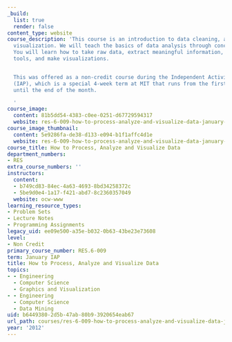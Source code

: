 ```yaml
---
_build:
  list: true
  render: false
content_type: website
course_description: 'This course is an introduction to data cleaning, analysis and
  visualization. We will teach the basics of data analysis through concrete examples.
  You will learn how to take raw data, extract meaningful information, use statistical
  tools, and make visualizations.


  This was offered as a non-credit course during the Independent Activities Period
  (IAP), which is a special 4-week term at MIT that runs from the first week of January
  until the end of the month.

  '
course_image:
  content: 81b5dd54-4383-c0ee-0251-d67729594317
  website: res-6-009-how-to-process-analyze-and-visualize-data-january-iap-2012
course_image_thumbnail:
  content: 5e9286fa-de38-d133-e094-b1f1affc4d1e
  website: res-6-009-how-to-process-analyze-and-visualize-data-january-iap-2012
course_title: How to Process, Analyze and Visualize Data
department_numbers:
- RES
extra_course_numbers: ''
instructors:
  content:
  - b749cd83-84ec-4a63-4693-8bd34258372c
  - 5be9d0e4-1a17-f421-abd7-8c2360357049
  website: ocw-www
learning_resource_types:
- Problem Sets
- Lecture Notes
- Programming Assignments
legacy_uid: ee09e500-a35e-b032-0b63-43be23e73608
level:
- Non Credit
primary_course_number: RES.6-009
term: January IAP
title: How to Process, Analyze and Visualize Data
topics:
- - Engineering
  - Computer Science
  - Graphics and Visualization
- - Engineering
  - Computer Science
  - Data Mining
uid: b6449380-2d5b-47ab-80b9-3920654eab67
url_path: courses/res-6-009-how-to-process-analyze-and-visualize-data-january-iap-2012
year: '2012'
---
```

